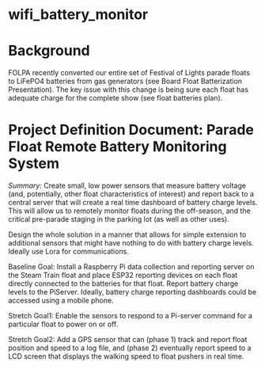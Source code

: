 # wifi_battery_monitor

# Background 

FOLPA recently converted our entire set of Festival of Lights parade floats to LiFePO4 batteries from gas generators (see Board Float Batterization Presentation). The key issue with this change is being sure each float has adequate charge for the complete show (see float batteries plan).

# Project Definition Document: Parade Float Remote Battery Monitoring System

*Summary:*  Create small, low power sensors that measure battery voltage (and, potentially, other float characteristics of interest) and report back to a central server that will create a real time dashboard of battery charge levels. This will allow us to remotely monitor floats during the off-season, and the critical pre-parade staging in the parking lot (as well as other uses).

Design the whole solution in a manner that allows for simple extension to additional sensors that might have nothing to do with battery charge levels. Ideally use Lora for communications.

Baseline Goal: Install a Raspberry Pi data collection and reporting server on the Steam Train float and place ESP32 reporting devices on each float directly connected to the batteries for that float. Report battery charge levels to the PiServer. Ideally, battery charge reporting dashboards could be accessed using a mobile phone.

Stretch Goal1: Enable the sensors to respond to a Pi-server command for a particular float to power on or off.

Stretch Goal2: Add a GPS sensor that can (phase 1) track and report float position and speed to a log file, and (phase 2) eventually report speed to a LCD screen that displays the walking speed to float pushers in real time.

